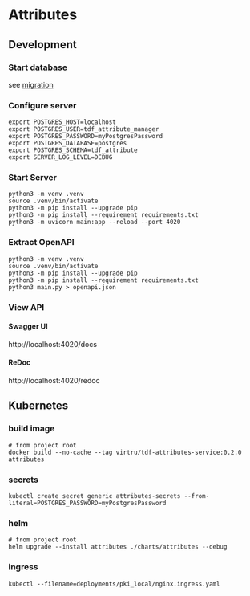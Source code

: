 # Attributes

## Development

### Start database

see [migration](../migration/README.md)

### Configure server
```shell
export POSTGRES_HOST=localhost
export POSTGRES_USER=tdf_attribute_manager
export POSTGRES_PASSWORD=myPostgresPassword
export POSTGRES_DATABASE=postgres
export POSTGRES_SCHEMA=tdf_attribute
export SERVER_LOG_LEVEL=DEBUG
```

### Start Server
```shell
python3 -m venv .venv
source .venv/bin/activate
python3 -m pip install --upgrade pip
python3 -m pip install --requirement requirements.txt
python3 -m uvicorn main:app --reload --port 4020
```

### Extract OpenAPI
```shell
python3 -m venv .venv
source .venv/bin/activate
python3 -m pip install --upgrade pip
python3 -m pip install --requirement requirements.txt
python3 main.py > openapi.json
```

### View API

#### Swagger UI
http://localhost:4020/docs

#### ReDoc
http://localhost:4020/redoc


## Kubernetes

### build image
```shell
# from project root
docker build --no-cache --tag virtru/tdf-attributes-service:0.2.0 attributes
```

### secrets
```shell
kubectl create secret generic attributes-secrets --from-literal=POSTGRES_PASSWORD=myPostgresPassword
```

### helm
```shell
# from project root
helm upgrade --install attributes ./charts/attributes --debug
```

### ingress
```shell
kubectl --filename=deployments/pki_local/nginx.ingress.yaml
```

